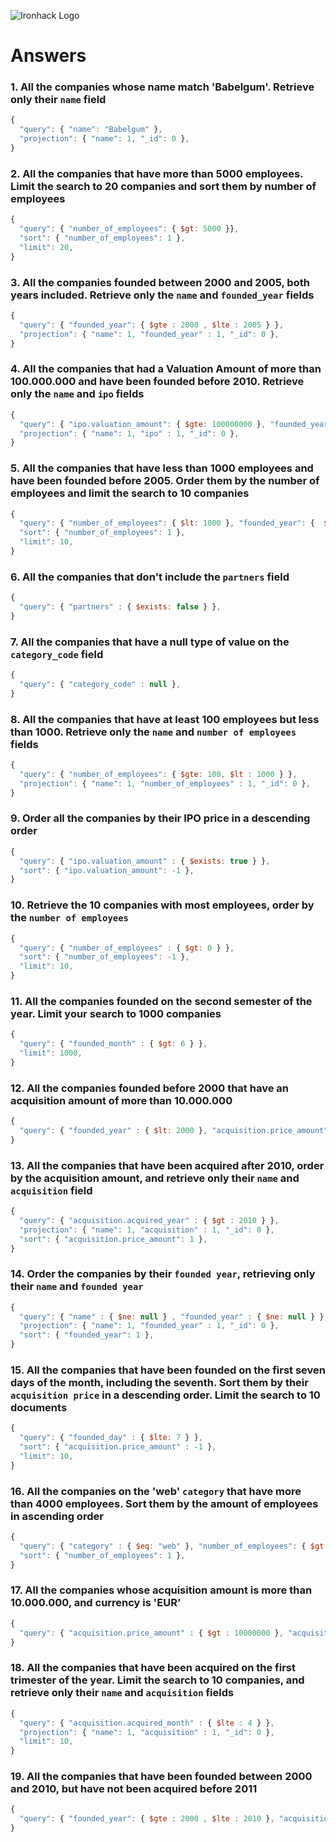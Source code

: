 ![Ironhack Logo](https://i.imgur.com/1QgrNNw.png)

# Answers

### 1. All the companies whose name match 'Babelgum'. Retrieve only their `name` field

```js
{
  "query": { "name": "Babelgum" },
  "projection": { "name": 1, "_id": 0 },
}
```

### 2. All the companies that have more than 5000 employees. Limit the search to 20 companies and sort them by **number of employees**

```js
{
  "query": { "number_of_employees": { $gt: 5000 }},
  "sort": { "number_of_employees": 1 },
  "limit": 20,
}
```

### 3. All the companies founded between 2000 and 2005, both years included. Retrieve only the `name` and `founded_year` fields

```js
{
  "query": { "founded_year": { $gte : 2000 , $lte : 2005 } },
  "projection": { "name": 1, "founded_year" : 1, "_id": 0 },
}
```

### 4. All the companies that had a Valuation Amount of more than 100.000.000 and have been founded before 2010. Retrieve only the `name` and `ipo` fields

```js
{
  "query": { "ipo.valuation_amount": { $gte: 100000000 }, "founded_year": {  $lt : 2010 } },
  "projection": { "name": 1, "ipo" : 1, "_id": 0 },
}
```

### 5. All the companies that have less than 1000 employees and have been founded before 2005. Order them by the number of employees and limit the search to 10 companies

```js
{
  "query": { "number_of_employees": { $lt: 1000 }, "founded_year": {  $lt : 2005 } },
  "sort": { "number_of_employees": 1 },
  "limit": 10,
}
```

### 6. All the companies that don't include the `partners` field

```js
{
  "query": { "partners" : { $exists: false } },
}
```

### 7. All the companies that have a null type of value on the `category_code` field

```js
{
  "query": { "category_code" : null },
}
```

### 8. All the companies that have at least 100 employees but less than 1000. Retrieve only the `name` and `number of employees` fields

```js
{
  "query": { "number_of_employees": { $gte: 100, $lt : 1000 } },
  "projection": { "name": 1, "number_of_employees" : 1, "_id": 0 },
}
```

### 9. Order all the companies by their IPO price in a descending order

```js
{
  "query": { "ipo.valuation_amount" : { $exists: true } },
  "sort": { "ipo.valuation_amount": -1 },
}
```

### 10. Retrieve the 10 companies with most employees, order by the `number of employees`

```js
{
  "query": { "number_of_employees" : { $gt: 0 } },
  "sort": { "number_of_employees": -1 },
  "limit": 10, 
}
```

### 11. All the companies founded on the second semester of the year. Limit your search to 1000 companies

```js
{
  "query": { "founded_month" : { $gt: 6 } },
  "limit": 1000, 
}
```

### 12. All the companies founded before 2000 that have an acquisition amount of more than 10.000.000

```js
{
  "query": { "founded_year" : { $lt: 2000 }, "acquisition.price_amount" : { $gt : 10000000 } },
}
```

### 13. All the companies that have been acquired after 2010, order by the acquisition amount, and retrieve only their `name` and `acquisition` field

```js
{
  "query": { "acquisition.acquired_year" : { $gt : 2010 } },
  "projection": { "name": 1, "acquisition" : 1, "_id": 0 },
  "sort": { "acquisition.price_amount": 1 },
}
```

### 14. Order the companies by their `founded year`, retrieving only their `name` and `founded year`

```js
{
  "query": { "name" : { $ne: null } , "founded_year" : { $ne: null } },
  "projection": { "name": 1, "founded_year" : 1, "_id": 0 },
  "sort": { "founded_year": 1 },
}
```

### 15. All the companies that have been founded on the first seven days of the month, including the seventh. Sort them by their `acquisition price` in a descending order. Limit the search to 10 documents

```js
{
  "query": { "founded_day" : { $lte: 7 } },
  "sort": { "acquisition.price_amount" : -1 },
  "limit": 10,
}
```

### 16. All the companies on the 'web' `category` that have more than 4000 employees. Sort them by the amount of employees in ascending order

```js
{
  "query": { "category" : { $eq: "web" }, "number_of_employees": { $gt: 4000 } },
  "sort": { "number_of_employees": 1 },
}
```

### 17. All the companies whose acquisition amount is more than 10.000.000, and currency is 'EUR'

```js
{
  "query": { "acquisition.price_amount" : { $gt : 10000000 }, "acquisition.price_currency_code" : "EUR" },
}
```

### 18. All the companies that have been acquired on the first trimester of the year. Limit the search to 10 companies, and retrieve only their `name` and `acquisition` fields

```js
{
  "query": { "acquisition.acquired_month" : { $lte : 4 } },
  "projection": { "name": 1, "acquisition" : 1, "_id": 0 },
  "limit": 10,
}
```

### 19. All the companies that have been founded between 2000 and 2010, but have not been acquired before 2011

```js
{
  "query": { "founded_year": { $gte : 2000 , $lte : 2010 }, "acquisition.acquired_year" : { $gte : 2011 } },
}
```

